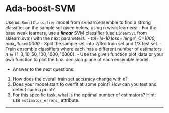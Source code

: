 # Ada-boost-SVM

 Use `AdaBoostClassifier` model from sklearn.ensemble to find a strong classifier on the sample set given below, using n weak learners:
    - For the base weak learners, use a ***linear*** SVM classifier (use `LinearSVC` from sklearn.svm) with the next parameters:
        - *tol=1e-10,loss='hinge', C=1000, max_iter=50000*
    - Split the sample set into 2/3rd train set and 1/3 test set.
    - Train ensemble classifiers where each has a different number of estimators $n\in \{1, 3, 10, 50, 100, 1000, 10000\}$.
    - Use the given function plot_data or your own function to plot the final decision plane of each ensemble model.

* Answer to the next questions:

 1. How does the overall train set accuracy change with $n$?
 2. Does your model start to overfit at some point? How can you test and detect such a point?
 3. For this specific task, what is the optimal number of estimators? Hint: use `estimator_errors_` attribute.

 ---
